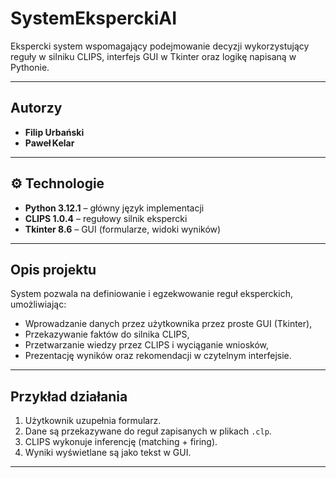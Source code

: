 # SystemEksperckiAI

Ekspercki system wspomagający podejmowanie decyzji wykorzystujący reguły w silniku CLIPS, interfejs GUI w Tkinter oraz logikę napisaną w Pythonie.

---

## Autorzy

- **Filip Urbański**
- **Paweł Kelar**

---

## ⚙️ Technologie

- **Python 3.12.1** – główny język implementacji  
- **CLIPS 1.0.4** – regułowy silnik ekspercki  
- **Tkinter 8.6** – GUI (formularze, widoki wyników)

---

## Opis projektu

System pozwala na definiowanie i egzekwowanie reguł eksperckich, umożliwiając:

- Wprowadzanie danych przez użytkownika przez proste GUI (Tkinter),
- Przekazywanie faktów do silnika CLIPS,
- Przetwarzanie wiedzy przez CLIPS i wyciąganie wniosków,
- Prezentację wyników oraz rekomendacji w czytelnym interfejsie.

---

## Przykład działania

1. Użytkownik uzupełnia formularz.
2. Dane są przekazywane do reguł zapisanych w plikach `.clp`.
3. CLIPS wykonuje inferencję (matching + firing).
4. Wyniki wyświetlane są jako tekst w GUI.

---

